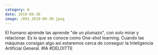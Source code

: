 ```yaml
--- 
category: A 
date: 2019-09-30 
image: /893_2019-09-30.jpeg 
--- 
```


El humano aprende las aprende "de un plumazo", con solo mirar y relacionar. Es lo que se conoce como One-shot learning. Cuando las máquinas consigan algo así estaremos cerca de conseguir la Inteligencia Artificial General. #IA #DELOITTE